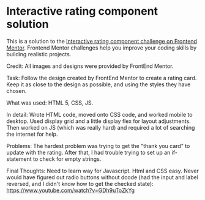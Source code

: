# Interactive rating component solution

This is a solution to the [Interactive rating component challenge on Frontend Mentor](https://www.frontendmentor.io/challenges/interactive-rating-component-koxpeBUmI). Frontend Mentor challenges help you improve your coding skills by building realistic projects.

Credit: All images and designs were provided by FrontEnd Mentor.

Task: Follow the design created by FrontEnd Mentor to create a rating card. Keep it as close to the design as possible, and using the styles they have chosen.

What was used: HTML 5, CSS, JS.

In detail: Wrote HTML code, moved onto CSS code, and worked mobile to desktop. Used display grid and a little display flex for layout adjustments. Then worked on JS (which was really hard) and required a lot of searching the internet for help.

Problems: The hardest problem was trying to get the "thank you card" to update with the rating. After that, I had trouble trying to set up an if-statement to check for empty strings.

Final Thoughts: Need to learn way for Javascript. Html and CSS easy. Never would have figured out radio buttons without dcode (had the input and label reversed, and I didn't know how to get the checked state): https://www.youtube.com/watch?v=GDh9uToZkYg
